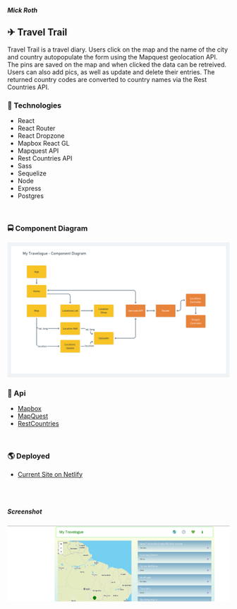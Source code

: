 

***Mick Roth***


## &#9992; Travel Trail

   Travel Trail is a travel diary. Users click on the map and the name of the city and country autopopulate the form using the Mapquest geolocation API. The pins are saved on the map and when clicked the data can be retreived. Users can also add pics, as well as update and delete their entries. The returned country codes are converted to country names via the Rest Countries API.
 


### &#x1F682; Technologies	
- React
- React Router
- React Dropzone
- Mapbox React GL
- Mapquest API
- Rest Countries API
- Sass
- Sequelize
- Node 
- Express
- Postgres

<br>

### &#x1F68D; Component Diagram

  

![Component Diagram](client/public/img/My-Travelogue.png)



### &#128673; Api
- [Mapbox](https://docs.mapbox.com/api/overview/)
- [MapQuest](https://developer.mapquest.com/)
- [RestCountries](https://restcountries.eu/#api-endpoints-code)


<br>

### &#127758; Deployed
- [Current Site on Netlify](https://my-travels.netlify.app/)


<br>

<br>

##### Screenshot
![Screenshot](client/public/img/screenshot1.png)

<br>

